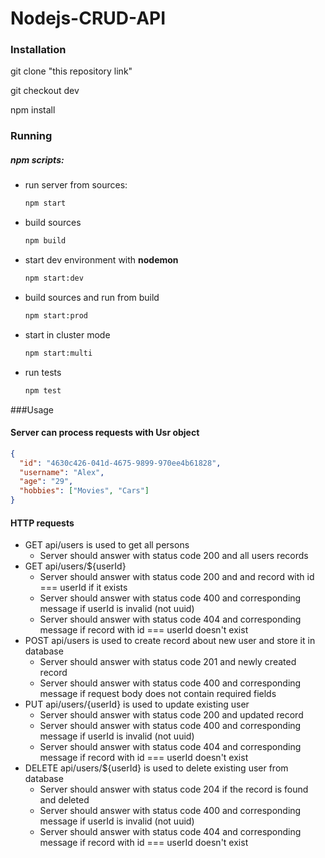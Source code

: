 # Nodejs-CRUD-API

### Installation
git clone "this repository link"

git checkout dev

npm install

### Running
##### npm scripts:
- run server from sources:
    ```bash
    npm start 
    ```
- build sources
    ```bash
    npm build 
    ``` 
- start dev environment with **nodemon**
    ```bash
    npm start:dev
    ```
- build sources and run from build
    ```bash
    npm start:prod
    ``` 
- start in cluster mode
    ```bash
    npm start:multi
    ``` 
- run tests
    ```bash
    npm test
    ``` 
###Usage
#### Server can process requests with Usr object
```json
{
  "id": "4630c426-041d-4675-9899-970ee4b61828",
  "username": "Alex",
  "age": "29",
  "hobbies": ["Movies", "Cars"]
}
```
#### HTTP requests
- GET api/users is used to get all persons
    - Server should answer with status code 200 and all users records
- GET api/users/${userId}
    - Server should answer with status code 200 and and record with id === userId if it exists
    - Server should answer with status code 400 and corresponding message if userId is invalid (not uuid)
    - Server should answer with status code 404 and corresponding message if record with id === userId doesn't exist
- POST api/users is used to create record about new user and store it in database
    - Server should answer with status code 201 and newly created record
    - Server should answer with status code 400 and corresponding message if request body does not contain required fields
- PUT api/users/{userId} is used to update existing user
    - Server should answer with status code 200 and updated record
    - Server should answer with status code 400 and corresponding message if userId is invalid (not uuid)
    - Server should answer with status code 404 and corresponding message if record with id === userId doesn't exist
- DELETE api/users/${userId} is used to delete existing user from database
    - Server should answer with status code 204 if the record is found and deleted
    - Server should answer with status code 400 and corresponding message if userId is invalid (not uuid)
    - Server should answer with status code 404 and corresponding message if record with id === userId doesn't exist
